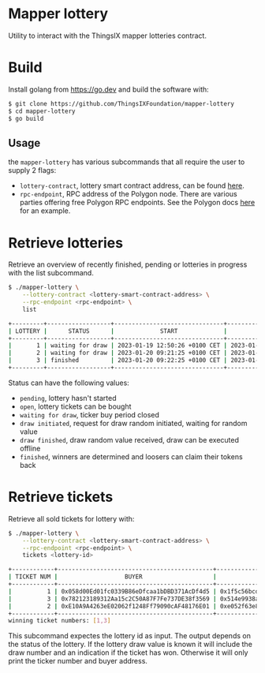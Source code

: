 # Mapper lottery
Utility to interact with the ThingsIX mapper lotteries contract.

# Build
Install golang from https://go.dev and build the software with:

```bash
$ git clone https://github.com/ThingsIXFoundation/mapper-lottery
$ cd mapper-lottery
$ go build
```

## Usage
the `mapper-lottery` has various subcommands that all require the user to supply
2 flags:

- `lottery-contract`, lottery smart contract address, can be found [here](https://docs.thingsix.com/background/smart-contracts).
- `rpc-endpoint`, RPC address of the Polygon node. There are various parties
offering free Polygon RPC endpoints. See the Polygon docs [here](https://wiki.polygon.technology/docs/develop/metamask/config-polygon-on-metamask#add-the-polygon-network-manually) for an example.

# Retrieve lotteries
Retrieve an overview of recently finished, pending or lotteries in progress with
the list subcommand.

```bash
$ ./mapper-lottery \
    --lottery-contract <lottery-smart-contract-address> \
    --rpc-endpoint <rpc-endpoint> \
    list

+---------+------------------+-------------------------------+-------------------------------+--------------------------------------------------------------------+--------------+--------+-------------------+--------------+--------------------------------------------+
| LOTTERY |      STATUS      |             START             |              END              |                            DRAW RANDOM                             | TICKET PRICE | MAPPER | MAPPERS AVAILABLE | TICKETS SOLD |                   TOKEN                    |
+---------+------------------+-------------------------------+-------------------------------+--------------------------------------------------------------------+--------------+--------+-------------------+--------------+--------------------------------------------+
|       1 | waiting for draw | 2023-01-19 12:50:26 +0100 CET | 2023-01-20 12:50:26 +0100 CET |                                                                    | 1.5 THIX     | EU868  |                 2 |            0 | 0x0a7cc20FE1E48663AAF319aCd476E64EC35ec97A |
|       2 | waiting for draw | 2023-01-20 09:21:25 +0100 CET | 2023-01-21 15:21:25 +0100 CET |                                                                    | 1.5 DERC20   | EU868  |                 2 |            0 | 0xfe4F5145f6e09952a5ba9e956ED0C25e3Fa4c7F1 |
|       3 | finished         | 2023-01-20 09:22:25 +0100 CET | 2023-01-21 15:22:25 +0100 CET | 0x117ca29309bd477e7fcab7ba26031e7c2d7113d1d36bb51210f4a91db8545a41 | 0.25 DERC20  | EU868  |                 2 |            3 | 0xfe4F5145f6e09952a5ba9e956ED0C25e3Fa4c7F1 |
+---------+------------------+-------------------------------+-------------------------------+--------------------------------------------------------------------+--------------+--------+-------------------+--------------+--------------------------------------------+
```

Status can have the following values:
- `pending`, lottery hasn't started
- `open`, lottery tickets can be bought
- `waiting for draw`, ticker buy period closed
- `draw initiated`, request for draw random initiated, waiting for random value
- `draw finished`, draw random value received, draw can be executed offline
- `finished`, winners are determined and loosers can claim their tokens back

# Retrieve tickets
Retrieve all sold tickets for lottery with:

```bash
$ ./mapper-lottery \
    --lottery-contract <lottery-smart-contract-address> \
    --rpc-endpoint <rpc-endpoint> \
    tickets <lottery-id>

+------------+--------------------------------------------+--------------------------------------------------------------------+--------+
| TICKET NUM |                   BUYER                    |                              DRAW NUM                              | RESULT |
+------------+--------------------------------------------+--------------------------------------------------------------------+--------+
|          1 | 0x058d00Ed01fc0339B86eDfcaa1bDBD371AcDf4d5 | 0x1f5c56bcd6c1f9a4ea2bb5255f3f509dc0b6d66d1fffe49ef2fecb825121f8bc | won    |
|          3 | 0x782123189312Aa15c2C50A87F7Fe737DE38f3569 | 0x514e9938ac10c88058574e90f40e4de704fc19514737d73d9048468c5d5f9c3f | won    |
|          2 | 0xE10A9A4263eE02062f1248Ff79090cAF48176E01 | 0xe052f63e88037c26fd3d87cba49222e7982e21878efbac1334d757e00702c8a1 | lost   |
+------------+--------------------------------------------+--------------------------------------------------------------------+--------+
winning ticket numbers: [1,3]
```

This subcommand expectes the lottery id as input. The output depends on the
status of the lottery. If the lottery draw value is known it will include the
draw number and an indication if the ticket has won. Otherwise it will only 
print the ticker number and buyer address.
